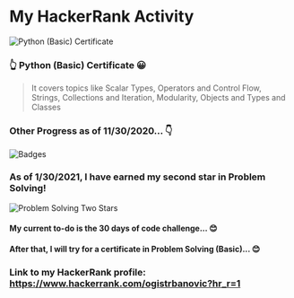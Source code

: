 # My HackerRank Activity
![Python (Basic) Certificate](https://github.com/ognjenstrbanovic/hackerrank/blob/main/JPGs/Python%20(Basic)%20Certificate.JPG?raw=true)  
### 👆 Python (Basic) Certificate 😀  
> It covers topics like Scalar Types, Operators and Control Flow, Strings, Collections and Iteration, Modularity, Objects and Types and Classes  
### Other Progress as of 11/30/2020...  👇
![Badges](https://github.com/ognjenstrbanovic/hackerrank/blob/main/JPGs/HackerRank%20Badges%20so%20far.JPG)  
### As of 1/30/2021, I have earned my second star in Problem Solving!  
![Problem Solving Two Stars](https://github.com/ognjenstrbanovic/hackerrank/blob/main/JPGs/second%20star%20in%20problem%20solving.JPG)  
#### My current to-do is the 30 days of code challenge... 😊
#### After that, I will try for a certificate in Problem Solving (Basic)...  😊
### Link to my HackerRank profile: https://www.hackerrank.com/ogistrbanovic?hr_r=1
